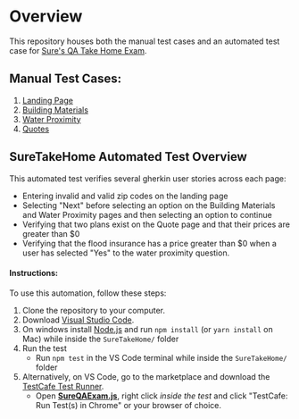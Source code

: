 # Overview
This repository houses both the manual test cases and an automated test case for [Sure's QA Take Home Exam](https://www.notion.so/Sure-QA-Technical-Challenge-8ac9b18e1f7b4317ba104968e60c8d91).

## Manual Test Cases:
1. [Landing Page](https://docs.google.com/document/d/1jerPKQGwIkFNSIJ87--XGUQL7PsFN00SQcPB1C6FdDo/edit?usp=sharing)
2. [Building Materials](https://docs.google.com/document/d/12wtU0vR5auR_7LBRzxUeva0shR0bRQp-_Z5Gzfvh_cM/edit?usp=sharing)
3. [Water Proximity](https://docs.google.com/document/d/1BKfkV1gPFQbC6umtwm0mQVLDqIcCEu-GHgWGMMhVajY/edit?usp=sharing)
4. [Quotes](https://docs.google.com/document/d/1BdVZ0lA4ks10rVY_74LGZtiZf1JLBlLgHWNYIuAmQ4Y/edit?usp=sharing)

## SureTakeHome Automated Test Overview
This automated test verifies several gherkin user stories across each page: 
- Entering invalid and valid zip codes on the landing page
- Selecting "Next" before selecting an option on the Building Materials and Water Proximity pages and then selecting an option to continue
- Verifying that two plans exist on the Quote page and that their prices are greater than $0
- Verifying that the flood insurance has a price greater than $0 when a user has selected "Yes" to the water proximity question.

#### Instructions:
To use this automation, follow these steps: 
1. Clone the repository to your computer.
2. Download [Visual Studio Code](https://code.visualstudio.com/).
4. On windows install [Node.js](https://nodejs.org/en/download/) and run `npm install` (or `yarn install` on Mac) while inside the `SureTakeHome/` folder
5. Run the test
    - Run `npm test` in the VS Code terminal while inside the `SureTakeHome/` folder
6. Alternatively, on VS Code, go to the marketplace and download the [TestCafe Test Runner](https://marketplace.visualstudio.com/items?itemName=romanresh.testcafe-test-runner).
    - Open [**SureQAExam.js**](https://github.com/WParlow/SureTakeHome/blob/main/SureQAExam.js), right click *inside the test* and click "TestCafe: Run Test(s) in Chrome" or your browser of choice.



